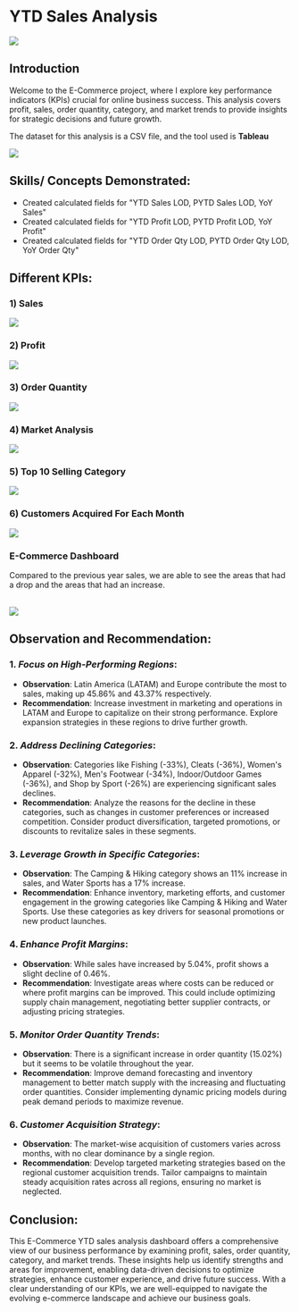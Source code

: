 # YTD Sales Analysis

![](intro1.JPG)

## Introduction
Welcome to the E-Commerce project, where I explore key performance indicators (KPIs) crucial for online business success. This analysis covers profit, sales, order quantity, category, and market trends to provide insights for strategic decisions and future growth.

The dataset for this analysis is a CSV file, and the tool used is **Tableau** 

![](Images/datasource.JPG)

## Skills/ Concepts Demonstrated:
- Created calculated fields for "YTD Sales LOD, PYTD Sales LOD, YoY Sales"
- Created calculated fields for "YTD Profit LOD, PYTD Profit LOD, YoY Profit"
- Created calculated fields for "YTD Order Qty LOD, PYTD Order Qty LOD, YoY Order Qty"

## Different KPIs:
### 1) Sales  
![](Images/sales.JPG)

### 2) Profit
![](Images/profit.JPG)

### 3) Order Quantity
![](Images/orderqty.JPG)

### 4) Market Analysis
![](Images/market.JPG)

### 5) Top 10 Selling Category
![](Images/category.JPG)

### 6) Customers Acquired For Each Month
![](Images/customers.JPG)

### E-Commerce Dashboard
Compared to the previous year sales, we are able to see the areas that had a drop and the areas that had an increase.

<br> ![](Images/dashboard.png)

## Observation and Recommendation:
### 1. *Focus on High-Performing Regions*:
   - **Observation**: Latin America (LATAM) and Europe contribute the most to sales, making up 45.86% and 43.37% respectively.
   - **Recommendation**: Increase investment in marketing and operations in LATAM and Europe to capitalize on their strong performance. Explore expansion strategies in these regions to drive further growth.

### 2. *Address Declining Categories*:
   - **Observation**: Categories like Fishing (-33%), Cleats (-36%), Women's Apparel (-32%), Men's Footwear (-34%), Indoor/Outdoor Games (-36%), and Shop by Sport (-26%) are experiencing significant sales declines.
   - **Recommendation**: Analyze the reasons for the decline in these categories, such as changes in customer preferences or increased competition. Consider product diversification, targeted promotions, or discounts to revitalize sales in these segments.

### 3. *Leverage Growth in Specific Categories*:
   - **Observation**: The Camping & Hiking category shows an 11% increase in sales, and Water Sports has a 17% increase.
   - **Recommendation**: Enhance inventory, marketing efforts, and customer engagement in the growing categories like Camping & Hiking and Water Sports. Use these categories as key drivers for seasonal promotions or new product launches.

### 4. *Enhance Profit Margins*:
   - **Observation**: While sales have increased by 5.04%, profit shows a slight decline of 0.46%.
   - **Recommendation**: Investigate areas where costs can be reduced or where profit margins can be improved. This could include optimizing supply chain management, negotiating better supplier contracts, or adjusting pricing strategies.

### 5. *Monitor Order Quantity Trends*:
   - **Observation**: There is a significant increase in order quantity (15.02%) but it seems to be volatile throughout the year.
   - **Recommendation**: Improve demand forecasting and inventory management to better match supply with the increasing and fluctuating order quantities. Consider implementing dynamic pricing models during peak demand periods to maximize revenue.

### 6. *Customer Acquisition Strategy*:
   - **Observation**: The market-wise acquisition of customers varies across months, with no clear dominance by a single region.
   - **Recommendation**: Develop targeted marketing strategies based on the regional customer acquisition trends. Tailor campaigns to maintain steady acquisition rates across all regions, ensuring no market is neglected.

## Conclusion:
This E-Commerce YTD sales analysis dashboard offers a comprehensive view of our business performance by examining profit, sales, order quantity, category, and market trends. These insights help us identify strengths and areas for improvement, enabling data-driven decisions to optimize strategies, enhance customer experience, and drive future success. With a clear understanding of our KPIs, we are well-equipped to navigate the evolving e-commerce landscape and achieve our business goals.

